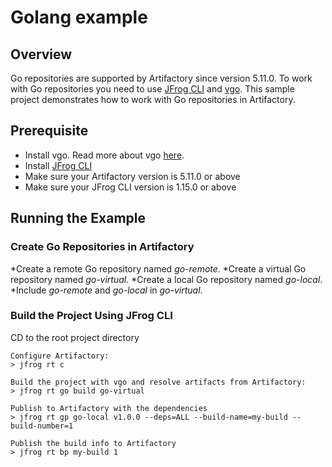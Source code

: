 # Golang example

## Overview
Go repositories are supported by Artifactory since version 5.11.0.
To work with Go repositories you need to use [JFrog CLI](https://www.jfrog.com/confluence/display/CLI/CLI+for+JFrog+Artifactory) and [vgo](https://research.swtch.com/vgo).
This sample project demonstrates how to work with Go repositories in Artifactory.

## Prerequisite
* Install vgo. Read more about vgo [here](https://research.swtch.com/vgo).
* Install [JFrog CLI](https://jfrog.com/getcli/)
* Make sure your Artifactory version is 5.11.0 or above
* Make sure your JFrog CLI version is 1.15.0 or above

## Running the Example
### Create Go Repositories in Artifactory
*Create a remote Go repository named *go-remote*.
*Create a virtual Go repository named *go-virtual*. 
*Create a local Go repository named *go-local*. 
*Include *go-remote* and *go-local* in *go-virtual*.

### Build the Project Using JFrog CLI
CD to the root project directory

```console
Configure Artifactory:
> jfrog rt c

Build the project with vgo and resolve artifacts from Artifactory:
> jfrog rt go build go-virtual 

Publish to Artifactory with the dependencies
> jfrog rt gp go-local v1.0.0 --deps=ALL --build-name=my-build --build-number=1

Publish the build info to Artifactory
> jfrog rt bp my-build 1
```